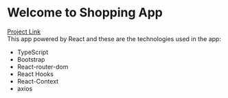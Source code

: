 # Welcome to Shopping App
<a href="https://shoppingapp-react-ts.netlify.app/">Project Link</a>
<br />
This app powered by React and these are the technologies used in the app:

- TypeScript
- Bootstrap
- React-router-dom
- React Hooks
- React-Context
- axios

